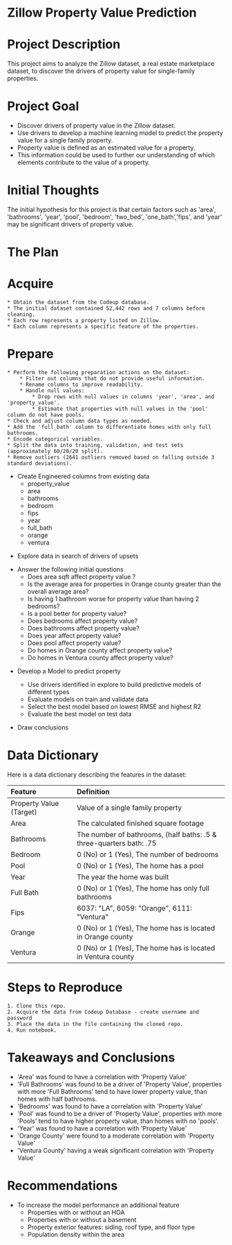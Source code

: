 # Zillow Property Value Prediction

# Project Description
This project aims to analyze the Zillow dataset, a real estate marketplace dataset, to discover the drivers of property value for single-family properties. 

# Project Goal
* Discover drivers of property value in the Zillow dataset. 
* Use drivers to develop a machine learning model to predict the property value for a single family property.
* Property value is defined as an estimated value for a property.
* This information could be used to further our understanding of which elements contribute to the value of a property.

# Initial Thoughts

The initial hypothesis for this project is that certain factors such as 'area', 'bathrooms', 'year', 'pool', 'bedroom', 'two_bed', 'one_bath','fips', and 'year' may be significant drivers of property value.

# The Plan

# Acquire
    * Obtain the dataset from the Codeup database.
    * The initial dataset contained 52,442 rows and 7 columns before cleaning.
    * Each row represents a property listed on Zillow.
    * Each column represents a specific feature of the properties.

# Prepare
    * Perform the following preparation actions on the dataset:
        * Filter out columns that do not provide useful information.
        * Rename columns to improve readability.
        * Handle null values:
            * Drop rows with null values in columns 'year', 'area', and 'property_value'.
            * Estimate that properties with null values in the 'pool' column do not have pools.
    * Check and adjust column data types as needed.
    * Add the 'full_bath' column to differentiate homes with only full bathrooms.
    * Encode categorical variables.
    * Split the data into training, validation, and test sets (approximately 60/20/20 split).
    * Remove outliers (2641 outliers removed based on falling outside 3 standard deviations).

- Create Engineered columns from existing data
    * property_value
    * area
    * bathrooms
    * bedroom
    * fips
    * year
    * full_bath
    * orange
    * ventura
* Explore data in search of drivers of upsets

- Answer the following initial questions
    * Does area sqft affect property value ?
    * Is the average area for properties in Orange county greater than the overall average area?
    * Is having 1 bathroom worse for property value than having 2 bedrooms?
    * Is a pool better for property value?
    * Does bedrooms affect property value?
    * Does bathrooms affect property value?
    * Does year affect property value?
    * Does pool affect property value?
    * Do homes in Orange county affect property value?
    * Do homes in Ventura county affect property value?

* Develop a Model to predict property

    - Use drivers identified in explore to build predictive models of different types
    - Evaluate models on train and validate data
    - Select the best model based on lowest RMSE and highest R2
    - Evaluate the best model on test data

* Draw conclusions



# Data Dictionary
Here is a data dictionary describing the features in the dataset:

| Feature | Definition |
|:--------|:-----------|
|Property Value (Target)| Value of a single family property|
|Area | The calculated finished square footage|
|Bathrooms| The number of bathrooms, (half baths: .5 & three-quarters bath: .75|
|Bedroom| 0 (No) or 1 (Yes), The number of bedrooms|
|Pool| 0 (No) or 1 (Yes), The home has a pool|
|Year| The year the home was built|
|Full Bath| 0 (No) or 1 (Yes), The home has only full bathrooms|
|Fips| 6037: "LA", 6059: "Orange", 6111: "Ventura"|
|Orange| 0 (No) or 1 (Yes), The home has is located in Orange county|
|Ventura| 0 (No) or 1 (Yes), The home has is located in Ventura county|

# Steps to Reproduce
    1. Clone this repo.
    2. Acquire the data from Codeup Database - create username and password
    3. Place the data in the file containing the cloned repo.
    4. Run notebook.

# Takeaways and Conclusions
* 'Area' was found to have a correlation with 'Property Value' 
* 'Full Bathrooms' was found to be a driver of 'Property Value', properties with more 'Full Bathrooms' tend to have lower property value, than homes with half bathrooms.
* 'Bedrooms' was found to have a correlation with 'Property Value'
* 'Pool' was found to be a driver of 'Property Value', properties with more 'Pools' tend to have higher property value, than homes with no 'pools'.
* 'Year' was found to have a correlation with 'Property Value'
* 'Orange County' were found to a moderate correlation with 'Property Value'
* 'Ventura County' having a weak significant correlation with 'Property Value'

# Recommendations
* To increase the model performance an additional feature
    - Properties with or without an HOA
    - Properties with or without a basement 
    - Property exterior features: siding, roof type, and floor type
    - Population density within the area
